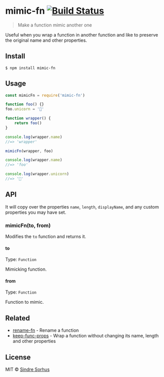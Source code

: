 # mimic-fn [![Build Status](https://travis-ci.org/sindresorhus/mimic-fn.svg?branch=master)](https://travis-ci.org/sindresorhus/mimic-fn)

> Make a function mimic another one

Useful when you wrap a function in another function and like to preserve the original name and other properties.

## Install

```
$ npm install mimic-fn
```

## Usage

```js
const mimicFn = require('mimic-fn')

function foo() {}
foo.unicorn = '🦄'

function wrapper() {
	return foo()
}

console.log(wrapper.name)
//=> 'wrapper'

mimicFn(wrapper, foo)

console.log(wrapper.name)
//=> 'foo'

console.log(wrapper.unicorn)
//=> '🦄'
```

## API

It will copy over the properties `name`, `length`, `displayName`, and any custom properties you may have set.

### mimicFn(to, from)

Modifies the `to` function and returns it.

#### to

Type: `Function`

Mimicking function.

#### from

Type: `Function`

Function to mimic.

## Related

- [rename-fn](https://github.com/sindresorhus/rename-fn) - Rename a function
- [keep-func-props](https://github.com/ehmicky/keep-func-props) - Wrap a function without changing its name, length and other properties

## License

MIT © [Sindre Sorhus](https://sindresorhus.com)
